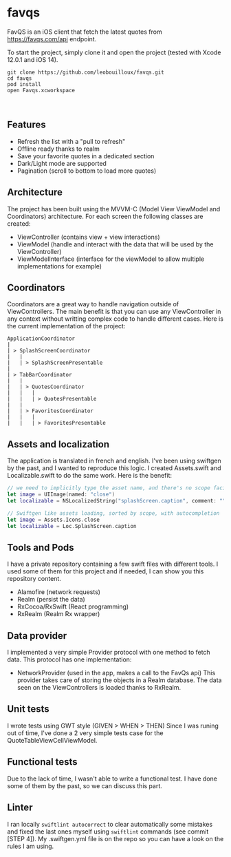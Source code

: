# favqs

FavQS is an iOS client that fetch the latest quotes from https://favqs.com/api endpoint.

To start the project, simply clone it and open the project (tested with Xcode 12.0.1 and iOS 14).
```shell
git clone https://github.com/leobouilloux/favqs.git
cd favqs
pod install
open Favqs.xcworkspace
```
<br/>

## Features
- Refresh the list with a "pull to refresh"
- Offline ready thanks to realm
- Save your favorite quotes in a dedicated section
- Dark/Light mode are supported
- Pagination (scroll to bottom to load more quotes)

## Architecture
The project has been built using the MVVM-C (Model View ViewModel and Coordinators) architecture.
For each screen the following classes are created:
- ViewController (contains view + view interactions)
- ViewModel (handle and interact with the data that will be used by the ViewController)
- ViewModelInterface (interface for the viewModel to allow multiple implementations for example)

## Coordinators
Coordinators are a great way to handle navigation outside of ViewControllers.
The main benefit is that you can use any ViewController in any context without writting complex code to handle different cases.
Here is the current implementation of the project:
```
ApplicationCoordinator
|
| > SplashScreenCoordinator
|   |
|   | > SplashScreenPresentable
|
| > TabBarCoordinator
|   |
|   | > QuotesCoordinator
|   |   |
|   |   | > QuotesPresentable
|   |
|   | > FavoritesCoordinator
|   |   |
|   |   | > FavoritesPresentable
```

## Assets and localization
The application is translated in french and english.
I've been using swiftgen by the past, and I wanted to reproduce this logic.
I created Assets.swift and Localizable.swift to do the same work.
Here is the benefit:
```swift
// we need to implicitly type the asset name, and there's no scope facilities
let image = UIImage(named: "close")
let localizable = NSLocalizedString("splashScreen.caption", comment: "")

// Swiftgen like assets loading, sorted by scope, with autocompletion
let image = Assets.Icons.close
let localizable = Loc.SplashScreen.caption
```

## Tools and Pods
I have a private repository containing a few swift files with different tools.
I used some of them for this project and if needed, I can show you this repository content.

- Alamofire (network requests)
- Realm (persist the data)
- RxCocoa/RxSwift (React programming)
- RxRealm (Realm Rx wrapper)

## Data provider
I implemented a very simple Provider protocol with one method to fetch data.
This protocol has one implementation:
- NetworkProvider (used in the app, makes a call to the FavQs api)
This provider takes care of storing the objects in a Realm database.
The data seen on the ViewControllers is loaded thanks to RxRealm.


## Unit tests
I wrote tests using GWT style (GIVEN > WHEN > THEN)
Since I was runing out of time, I've done a 2 very simple tests case for the QuoteTableViewCellViewModel.

## Functional tests
Due to the lack of time, I wasn't able to write a functional test.
I have done some of them by the past, so we can discuss this part.

## Linter
I ran locally `swiftlint autocorrect` to clear automatically some mistakes and fixed the last ones myself using `swiftlint` commands (see commit [STEP 4]).
My .swiftgen.yml file is on the repo so you can have a look on the rules I am using.